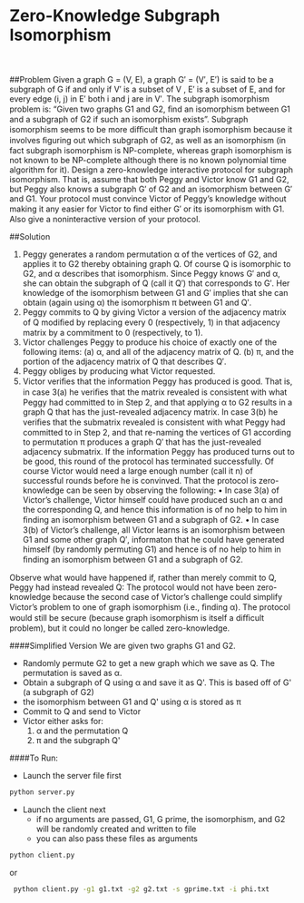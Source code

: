 <!--
CS555 Project
Zero-Knowledge Subgraph Isomorphism
Members:
    Craig West
    Max DeWees
    David Hersh
    Michael Kouremetis
-->

Zero-Knowledge Subgraph Isomorphism
===================================
<br/>
<br />
##Problem
 Given a graph G = (V, E), a graph G′ = (V′, E′) is said to be a subgraph of G if and only if V′ is a subset of V , E′ is a subset of E, and for every edge (i, j) in E′ both i and j are in V′. The subgraph isomorphism problem is: “Given two graphs G1 and G2, ﬁnd an isomorphism between G1 and a subgraph of G2 if such an isomorphism exists”. Subgraph isomorphism seems to be more diﬃcult than graph isomorphism because it involves ﬁguring out which subgraph of G2, as well as an isomorphism (in fact subgraph isomorphism is NP-complete, whereas graph isomorphism is not known to be NP-complete although there is no known polynomial time algorithm for it). Design a zero-knowledge interactive protocol for subgraph isomorphism. That is, assume that both Peggy and Victor know G1 and G2, but Peggy also knows a subgraph G′ of G2 and an isomorphism between G′ and G1. Your protocol must convince Victor of Peggy’s knowledge without making it any easier for Victor to ﬁnd either G′ or its isomorphism with G1. Also give a noninteractive version of your protocol.
 
 
##Solution
1. Peggy generates a random permutation α of the vertices of G2, and applies it to G2
thereby obtaining graph Q. Of course Q is isomorphic to G2, and α describes that
isomorphism. Since Peggy knows G′ and α, she can obtain the subgraph of Q (call
it Q′) that corresponds to G′. Her knowledge of the isomorphism between G1 and G′
implies that she can obtain (again using α) the isomorphism π between G1 and Q′.
2. Peggy commits to Q by giving Victor a version of the adjacency matrix of Q modiﬁed
by replacing every 0 (respectively, 1) in that adjacency matrix by a commitment to 0
(respectively, to 1).
3. Victor challenges Peggy to produce his choice of exactly one of the following items:
(a) α, and all of the adjacency matrix of Q.
(b) π, and the portion of the adjacency matrix of Q that describes Q′.
4. Peggy obliges by producing what Victor requested.
5. Victor veriﬁes that the information Peggy has produced is good. That is, in case 3(a)
he veriﬁes that the matrix revealed is consistent with what Peggy had committed to
in Step 2, and that applying α to G2 results in a graph Q that has the just-revealed
adjacency matrix. In case 3(b) he veriﬁes that the submatrix revealed is consistent
with what Peggy had committed to in Step 2, and that re-naming the vertices of G1
according to permutation π produces a graph Q′
that has the just-revealed adjacency
submatrix. If the information Peggy has produced turns out to be good, this round
of the protocol has terminated successfully.
Of course Victor would need a large enough number (call it n) of successful rounds before
he is convinved.
That the protocol is zero-knowledge can be seen by observing the following:
• In case 3(a) of Victor’s challenge, Victor himself could have produced such an α and
the corresponding Q, and hence this information is of no help to him in ﬁnding an
isomorphism between G1 and a subgraph of G2.
• In case 3(b) of Victor’s challenge, all Victor learns is an isomorphism between G1 and
some other graph Q′, informaton that he could have generated himself (by randomly
permuting G1) and hence is of no help to him in ﬁnding an isomorphism between G1
and a subgraph of G2.

Observe what would have happened if, rather than merely commit to Q, Peggy had instead
revealed Q: The protocol would not have been zero-knowledge because the second case
of Victor’s challenge could simplify Victor’s problem to one of graph isomorphism (i.e.,
ﬁnding α). The protocol would still be secure (because graph isomorphism is itself a diﬃcult
problem), but it could no longer be called zero-knowledge.



####Simplified Version
We are given two graphs G1 and G2.
- Randomly permute G2 to get a new graph which we save as Q. The permutation is saved as α.
- Obtain a subgraph of Q using α and save it as Q'. This is based off of G' (a subgraph of G2)
- the isomorphism between G1 and Q' using α is stored as π
- Commit to Q and send to Victor
- Victor either asks for:
    1. α and the permutation Q
    2. π and the subgraph Q'
    
    
    
####To Run:
- Launch the server file first
```sh
python server.py
```
- Launch the client next
   - if no arguments are passed, G1, G prime, the isomorphism, and G2 will be randomly created 
     and written to file
   - you can also pass these files as arguments
```sh
python client.py
```
or   
```sh
 python client.py -g1 g1.txt -g2 g2.txt -s gprime.txt -i phi.txt
```
